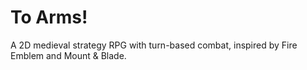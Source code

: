 # To Arms!
A 2D medieval strategy RPG with turn-based combat, inspired by Fire Emblem and Mount &amp; Blade.
